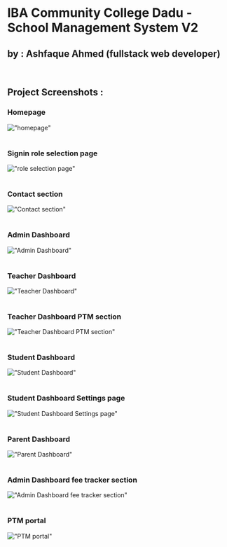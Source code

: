 # IBA Community College Dadu - School Management System V2
## by : Ashfaque Ahmed (fullstack web developer)

<br>

## Project Screenshots : 
### Homepage
!["homepage"](./images/8.png)
<br>
<br>
### Signin role selection page 
!["role selection page"](./images/9.png)
<br>
<br>
### Contact section
!["Contact section"](./images/10.png)
<br>
<br>
### Admin Dashboard
!["Admin Dashboard"](./images/1.png)
<br>
<br>
### Teacher Dashboard
!["Teacher Dashboard"](./images/2.png)
<br>
<br>
### Teacher Dashboard PTM section
!["Teacher Dashboard PTM section"](./images/3.png)
<br>
<br>
### Student Dashboard
!["Student Dashboard"](./images/4.png)
<br>
<br>
### Student Dashboard Settings page
!["Student Dashboard Settings page"](./images/5.png)
<br>
<br>
### Parent Dashboard
!["Parent Dashboard"](./images/6.png)
<br>
<br>
### Admin Dashboard fee tracker section
!["Admin Dashboard fee tracker section"](./images/7.png)
<br>
<br>
### PTM portal
!["PTM portal"](./images/11.png)

